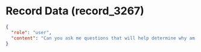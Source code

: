 # Record Data (record_3267)

```json
{
  "role": "user",
  "content": "Can you ask me questions that will help determine why am I not able to be convinced that he was fired?\n"
}
```
